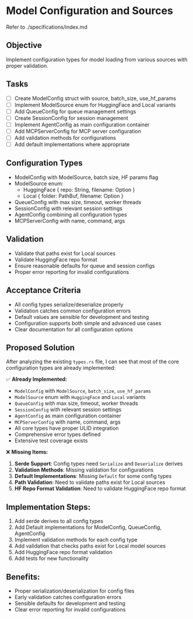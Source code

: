 # Model Configuration and Sources

Refer to ./specifications/index.md

## Objective
Implement configuration types for model loading from various sources with proper validation.

## Tasks
- [ ] Create ModelConfig struct with source, batch_size, use_hf_params
- [ ] Implement ModelSource enum for HuggingFace and Local variants
- [ ] Add QueueConfig for queue management settings
- [ ] Create SessionConfig for session management
- [ ] Implement AgentConfig as main configuration container
- [ ] Add MCPServerConfig for MCP server configuration
- [ ] Add validation methods for configurations
- [ ] Add default implementations where appropriate

## Configuration Types
- ModelConfig with ModelSource, batch size, HF params flag
- ModelSource enum:
  - HuggingFace { repo: String, filename: Option<String> }
  - Local { folder: PathBuf, filename: Option<String> }
- QueueConfig with max size, timeout, worker threads
- SessionConfig with relevant session settings
- AgentConfig combining all configuration types
- MCPServerConfig with name, command, args

## Validation
- Validate that paths exist for Local sources
- Validate HuggingFace repo format
- Ensure reasonable defaults for queue and session configs
- Proper error reporting for invalid configurations

## Acceptance Criteria
- All config types serialize/deserialize properly
- Validation catches common configuration errors
- Default values are sensible for development and testing
- Configuration supports both simple and advanced use cases
- Clear documentation for all configuration options

## Proposed Solution

After analyzing the existing `types.rs` file, I can see that most of the core configuration types are already implemented:

✅ **Already Implemented:**
- `ModelConfig` with `ModelSource`, `batch_size`, `use_hf_params`
- `ModelSource` enum with `HuggingFace` and `Local` variants
- `QueueConfig` with max size, timeout, worker threads
- `SessionConfig` with relevant session settings  
- `AgentConfig` as main configuration container
- `MCPServerConfig` with name, command, args
- All core types have proper ULID integration
- Comprehensive error types defined
- Extensive test coverage exists

❌ **Missing Items:**
1. **Serde Support**: Config types need `Serialize` and `Deserialize` derives
2. **Validation Methods**: Missing validation for configurations
3. **Default Implementations**: Missing `Default` for some config types
4. **Path Validation**: Need to validate paths exist for Local sources
5. **HF Repo Format Validation**: Need to validate HuggingFace repo format

## Implementation Steps:
1. Add serde derives to all config types
2. Add Default implementations for ModelConfig, QueueConfig, AgentConfig
3. Implement validation methods for each config type
4. Add validation that checks paths exist for Local model sources
5. Add HuggingFace repo format validation
6. Add tests for new functionality

## Benefits:
- Proper serialization/deserialization for config files
- Early validation catches configuration errors
- Sensible defaults for development and testing
- Clear error reporting for invalid configurations